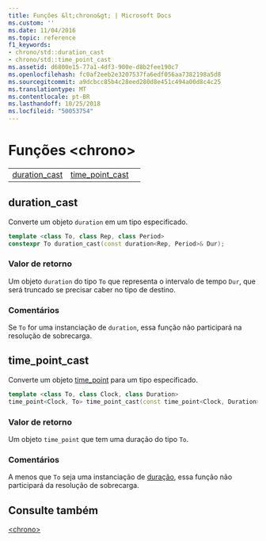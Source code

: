 ```yaml
---
title: Funções &lt;chrono&gt; | Microsoft Docs
ms.custom: ''
ms.date: 11/04/2016
ms.topic: reference
f1_keywords:
- chrono/std::duration_cast
- chrono/std::time_point_cast
ms.assetid: d6800e15-77a1-4df3-900e-d8b2fee190c7
ms.openlocfilehash: fc0af2eeb2e3207537fa6edf056aa7382198a5d8
ms.sourcegitcommit: a9dcbcc85b4c28eed280d8e451c494a00d8c4c25
ms.translationtype: MT
ms.contentlocale: pt-BR
ms.lasthandoff: 10/25/2018
ms.locfileid: "50053754"
---
```

# <a name="ltchronogt-functions"></a>Funções &lt;chrono&gt;

||||
|-|-|-|
|[duration_cast](#duration_cast)|[time_point_cast](#time_point_cast)|

## <a name="duration_cast"></a>  duration_cast

Converte um objeto `duration` em um tipo especificado.

```cpp
template <class To, class Rep, class Period>
constexpr To duration_cast(const duration<Rep, Period>& Dur);
```

### <a name="return-value"></a>Valor de retorno

Um objeto `duration` do tipo `To` que representa o intervalo de tempo `Dur`, que será truncado se precisar caber no tipo de destino.

### <a name="remarks"></a>Comentários

Se `To` for uma instanciação de `duration`, essa função não participará na resolução de sobrecarga.

## <a name="time_point_cast"></a>  time_point_cast

Converte um objeto [time_point](../standard-library/time-point-class.md) para um tipo especificado.

```cpp
template <class To, class Clock, class Duration>
time_point<Clock, To> time_point_cast(const time_point<Clock, Duration>& Tp);
```

### <a name="return-value"></a>Valor de retorno

Um objeto `time_point` que tem uma duração do tipo `To`.

### <a name="remarks"></a>Comentários

A menos que `To` seja uma instanciação de [duração](../standard-library/duration-class.md), essa função não participará da resolução de sobrecarga.

## <a name="see-also"></a>Consulte também

[\<chrono>](../standard-library/chrono.md)<br/>
